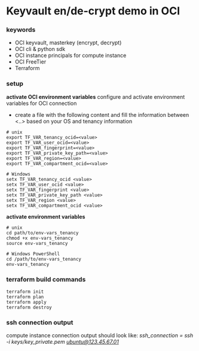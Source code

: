 # Keyvault en/de-crypt demo in OCI

### keywords
  - OCI keyvault, masterkey (encrypt, decrypt)
  - OCI cli & python sdk  
  - OCI instance principals for compute instance
  - OCI FreeTier
  - Terraform

### setup
**activate OCI environment variables**
configure and activate environment variables for OCI connection
  - create a file with the following content and fill the information between <..> based on your OS and tenancy information

```console
# unix
export TF_VAR_tenancy_ocid=<value>
export TF_VAR_user_ocid=<value>
export TF_VAR_fingerprint=<value>
export TF_VAR_private_key_path=<value>
export TF_VAR_region=<value>
export TF_VAR_compartment_ocid=<value>
```
```console
# Windows
setx TF_VAR_tenancy_ocid <value>
setx TF_VAR_user_ocid <value>
setx TF_VAR_fingerprint <value>
setx TF_VAR_private_key_path <value>
setx TF_VAR_region <value>
setx TF_VAR_compartment_ocid <value>
```

**activate environment variables**
```console  
# unix
cd path/to/env-vars_tenancy            
chmod +x env-vars_tenancy
source env-vars_tenancy  
```
```console
# Windows PowerShell
cd /path/to/env-vars_tenancy
env-vars_tenancy
```

### terraform build commands
```
terraform init
terraform plan
terraform apply
terraform destroy
```

### ssh connection output
compute instance connection output should look like:
*ssh_connection = ssh -i keys/key_private.pem ubuntu@123.45.67.01*
